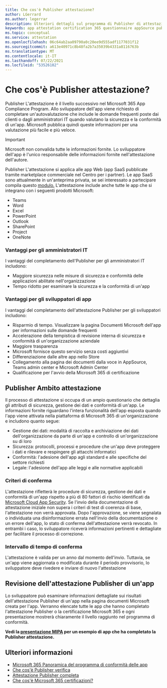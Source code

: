 ```yaml
---
title: Che cos'è Publisher attestazione?
author: LGerrard
ms.author: legerrar
description: Ulteriori dettagli sul programma di Publisher di attestazione
keywords: app attestation certification 365 questionnaire appSource publisher
ms.topic: conceptual
ms.service: attestation
ms.openlocfilehash: 06c64ab2aa09790a0c20ee9d555adf1177031f12
ms.sourcegitcommit: a613e40971c8b48fa2b7a35039b4331a8116763b
ms.translationtype: MT
ms.contentlocale: it-IT
ms.lasthandoff: 07/22/2021
ms.locfileid: "53526102"
---
```

# <a name="what-is-publisher-attestation"></a>Che cos'è Publisher attestazione?

Publisher L'attestazione è il livello successivo nel Microsoft 365 App Compliance Program. Allo sviluppatore dell'app viene richiesto di completare un'autovalutazione che include le domande frequenti poste dai clienti o dagli amministratori IT quando valutano la sicurezza e la conformità di un'app. Microsoft pubblica quindi queste informazioni per una valutazione più facile e più veloce.

> [!IMPORTANT]
> Microsoft non convalida tutte le informazioni fornite. Lo sviluppatore dell'app è l'unico responsabile delle informazioni fornite nell'attestazione dell'autore. 

Publisher L'attestazione si applica alle app Web (app SaaS pubblicate tramite marketplace commerciale nel Centro per i partner). Le app SaaS sono attualmente in un'anteprima privata, se sei interessato a partecipare compila questo [modulo.](https://customervoice.microsoft.com/Pages/ResponsePage.aspx?id=v4j5cvGGr0GRqy180BHbR4cf3qxCU_RNtqjCSalFdSFUNDMzTVJKR0wzTEJRSFJVSk9OQUlOV0RJSyQlQCN0PWcu) L'attestazione include anche tutte le app che si integrano con i seguenti prodotti Microsoft:

- Teams
- Word
- Excel
- PowerPoint 
- Outlook
- SharePoint
- Project
- OneNote

### <a name="benefits-for-it-admins"></a>Vantaggi per gli amministratori IT
I vantaggi del completamento dell'Publisher per gli amministratori IT includono:
-   Maggiore sicurezza nelle misure di sicurezza e conformità delle applicazioni abilitate nell'organizzazione
-   Tempo ridotto per esaminare la sicurezza e la conformità di un'app

### <a name="benefits-for-app-developers"></a>Vantaggi per gli sviluppatori di app 
I vantaggi del completamento dell'attestazione Publisher per gli sviluppatori includono: 
-   Risparmio di tempo. Visualizzare la pagina Documenti Microsoft dell'app per informazioni sulle domande frequenti
-   Accelerazione della tempistica di revisione interna di sicurezza e conformità di un'organizzazione aziendale
-   Maggiore trasparenza
- Microsoft fornisce questo servizio senza costi aggiuntivi
-   Differenziazione dalle altre app nello Store
-   Collegamento alla pagina dei documenti dalla voce in AppSource, Teams admin center e Microsoft Admin Center
-   Qualificazione per l'avvio della Microsoft 365 di certificazione


## <a name="publisher-attestation-scope"></a>Publisher Ambito attestazione

Il processo di attestazione si occupa di un ampio questionario che dettaglia gli attributi di sicurezza, gestione dei dati e conformità di un'app. Le informazioni fornite riguardano l'intera funzionalità dell'app esposta quando l'app viene attivata nella piattaforma di Microsoft 365 di un'organizzazione e includono quanto segue:

- Gestione dei dati: modalità di raccolta e archiviazione dei dati dell'organizzazione da parte di un'app e controllo di un'organizzazione su di loro
- Sicurezza: protocolli, processi e procedure che un'app deve proteggere i dati e rilevare e respingere gli attacchi informatici
- Conformità: l'adesione dell'app agli standard e alle specifiche del settore richiesti
- Legale: l'adesione dell'app alle leggi e alle normative applicabili

### <a name="confirmation-criteria"></a>Criteri di conferma

L'attestazione rifletterà le procedure di sicurezza, gestione dei dati e conformità di un'app rispetto a più di 80 fattori di rischio identificati da [Microsoft Cloud App Security](https://www.microsoft.com/microsoft-365/enterprise-mobility-security/cloud-app-security). Se l'invio della documentazione di attestazione iniziale non supera i criteri di test di coerenza di base, l'attestazione non verrà approvata. Dopo l'approvazione, se viene segnalata o individuata una disinformazione errata nell'invio della documentazione o un errore dell'app, lo stato di conferma dell'attestazione verrà revocato. In entrambi i caso, lo sviluppatore riceverà informazioni pertinenti e dettagliate per facilitare il processo di correzione.

### <a name="confirmation-time-frame"></a>Intervallo di tempo di conferma

L'attestazione è valida per un anno dal momento dell'invio. Tuttavia, se un'app viene aggiornata o modificata durante il periodo provvisorio, lo sviluppatore deve rivedere e inviare di nuovo l'attestazione

## <a name="reviewing-an-apps-publisher-attestation"></a>Revisione dell'attestazione Publisher di un'app

Lo sviluppatore può esaminare informazioni dettagliate sui risultati dell'attestazione Publisher di un'app nella pagina documenti Microsoft creata per l'app. Verranno elencate tutte le app che hanno completato l'attestazione Publisher o la certificazione Microsoft 365 e ogni presentazione mostrerà chiaramente il livello raggiunto nel programma di conformità.

**Vedi la [presentazione MIPA](https://docs.microsoft.com/microsoft-365-app-certification/teams/iglobe-mipa-your-personal-assistant?pivots=mcas) per un esempio di app che ha completato la Publisher attestazione.** 

## <a name="learn-more"></a>Ulteriori informazioni

* [Microsoft 365 Panoramica del programma di conformità delle app](~/overview.md)
* [Che cos'è Publisher verifica](https://docs.microsoft.com/azure/active-directory/develop/publisher-verification-overview)
* [Attestazione Publisher completa](~/docs/attestation.md)  
* [Che cos'è Microsoft 365 certificazioni?](~/docs/enterprise-app-certification-guide.md)

